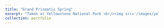 ```yaml
---
title: "Grand Prismatic Spring"
excerpt: "Taken at Yellowstone National Park <br/><img src='/images/yellowstone.jpg'>"
collection: portfolio
---
```

